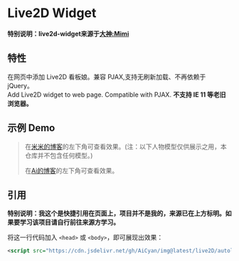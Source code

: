 # Live2D Widget

**特别说明：live2d-widget来源于[大神:Mimi](https://github.com/stevenjoezhang/live2d-widget)**


## 特性

在网页中添加 Live2D 看板娘。兼容 PJAX,支持无刷新加载、不再依赖于 jQuery。  
Add Live2D widget to web page. Compatible with PJAX.
**不支持 IE 11 等老旧浏览器。**


## 示例 Demo

>在[米米的博客](https://zhangshuqiao.org)的左下角可查看效果。(注：以下人物模型仅供展示之用，本仓库并不包含任何模型。)
>
>在[Ai的博客](https://cm.aicyan.top)的左下角可查看效果。

## 引用

**特别说明：我这个是快捷引用在页面上，项目并不是我的，来源已在上方标明。如果要学习该项目请自行前往来源方学习。**

将这一行代码加入 `<head>` 或 `<body>`，即可展现出效果：
```xml
<script src="https://cdn.jsdelivr.net/gh/AiCyan/img@latest/live2D/autoload.js"></script>
```

